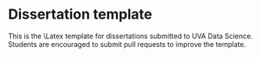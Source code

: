 # Dissertation template

This is the \Latex template for dissertations submitted to UVA Data Science.  Students are encouraged to submit pull requests to improve the template.

